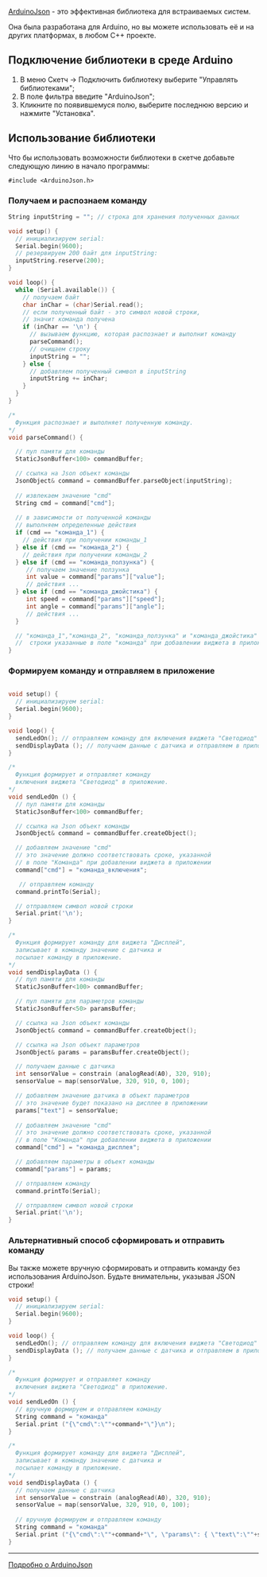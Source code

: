 [ArduinoJson](https://github.com/bblanchon/ArduinoJson) - это эффективная библиотека для встраиваемых систем. 

Она была разработана для Arduino, но вы можете использовать её и на других платформах, в любом C++ проекте.

## Подключение библиотеки в среде Arduino

1. В меню Скетч -> Подключить библиотеку выберите "Управлять библиотеками";
2. В поле фильтра введите "ArduinoJson";
3. Кликните по появившемуся полю, выберите последнюю версию и нажмите "Установка".

## Использование библиотеки

Что бы использовать возможности библиотеки в скетче добавьте следующую линию в начало программы:

`#include <ArduinoJson.h>`

### Получаем и распознаем команду

```c++
String inputString = ""; // строка для хранения полученных данных

void setup() {
  // инициализируем serial:
  Serial.begin(9600);
  // резервируем 200 байт для inputString:
  inputString.reserve(200);
}

void loop() {
  while (Serial.available()) {
    // получаем байт
    char inChar = (char)Serial.read();
    // если полученный байт - это символ новой строки,
    // значит команда получена
    if (inChar == '\n') {
      // вызываем функцию, которая распознает и выполнит команду
      parseCommand();
      // очищаем строку
      inputString = "";
    } else {
      // добавляем полученный символ в inputString
      inputString += inChar;
    }
  }
}

/*
  Функция распознает и выполняет полученную команду.
*/
void parseCommand() {

  // пул памяти для команды
  StaticJsonBuffer<100> commandBuffer;

  // ссылка на Json объект команды
  JsonObject& command = commandBuffer.parseObject(inputString);
  
  // извлекаем значение "cmd"
  String cmd = command["cmd"];
  
  // в зависимости от полученной команды 
  // выполняем определенные действия
  if (cmd == "команда_1") {
    // действия при получении команды_1
  } else if (cmd == "команда_2") {
    // действия при получении команды_2 
  } else if (cmd == "команда_ползунка") {
     // получаем значение ползунка
     int value = command["params"]["value"];
     // действия ...
  } else if (cmd == "команда_джойстика") {
     int speed = command["params"]["speed"];
     int angle = command["params"]["angle"];
     // действия ...
  }

  // "команда_1","команда_2", "команда_ползунка" и "команда_джойстика" - это
  //  строки указанные в поле "команда" при добавлении виджета в приложении
}
```

### Формируем команду и отправляем в приложение

```c++

void setup() {
  // инициализируем serial:
  Serial.begin(9600);
}

void loop() {
  sendLedOn(); // отправляем команду для включения виджета "Светодиод"
  sendDisplayData (); // получаем данные с датчика и отправляем в приложение
}

/*
  Функция формирует и отправляет команду 
  включения виджета "Светодиод" в приложение.
*/
void sendLedOn () {
  // пул памяти для команды
  StaticJsonBuffer<100> commandBuffer;

  // ссылка на Json объект команды
  JsonObject& command = commandBuffer.createObject();

  // добавляем значение "cmd"
  // это значение должно соответствовать сроке, указанной 
  // в поле "Команда" при добавлении виджета в приложении
  command["cmd"] = "команда_включения";

   // отправляем команду
  command.printTo(Serial);

  // отправляем символ новой строки
  Serial.print('\n');
}

/*
  Функция формирует команду для виджета "Дисплей",
  записывает в команду значение с датчика и
  посылает команду в приложение.
*/
void sendDisplayData () {
  // пул памяти для команды
  StaticJsonBuffer<100> commandBuffer;

  // пул памяти для параметров команды
  StaticJsonBuffer<50> paramsBuffer;

  // ссылка на Json объект команды
  JsonObject& command = commandBuffer.createObject();

  // ссылка на Json объект параметров
  JsonObject& params = paramsBuffer.createObject();

  // получаем данные с датчика
  int sensorValue = constrain (analogRead(A0), 320, 910);
  sensorValue = map(sensorValue, 320, 910, 0, 100);

  // добавляем значение датчика в объект параметров
  // это значение будет показано на дисплее в приложении
  params["text"] = sensorValue;
  
  // добавляем значение "cmd"
  // это значение должно соответствовать сроке, указанной 
  // в поле "Команда" при добавлении виджета в приложении
  command["cmd"] = "команда_дисплея";

  // добавляем параметры в объект команды
  command["params"] = params;

  // отправляем команду
  command.printTo(Serial);

  // отправляем символ новой строки
  Serial.print('\n');
}
```
### Альтернативный способ сформировать и отправить команду

Вы также можете вручную сформировать и отправить команду без использования ArduinoJson.
Будьте внимательны, указывая JSON строки!

```c++
void setup() {
  // инициализируем serial:
  Serial.begin(9600);
}

void loop() {
  sendLedOn(); // отправляем команду для включения виджета "Светодиод"
  sendDisplayData (); // получаем данные с датчика и отправляем в приложение
}

/*
  Функция формирует и отправляет команду 
  включения виджета "Светодиод" в приложение.
*/
void sendLedOn () {
  // вручную формируем и отправляем команду
  String command = "команда"
  Serial.print ("{\"cmd\":\""+command+"\"}\n");
}

/*
  Функция формирует команду для виджета "Дисплей",
  записывает в команду значение с датчика и
  посылает команду в приложение.
*/
void sendDisplayData () {
  // получаем данные с датчика
  int sensorValue = constrain (analogRead(A0), 320, 910);
  sensorValue = map(sensorValue, 320, 910, 0, 100);
  
  // вручную формируем и отправляем команду
  String command = "команда"
  Serial.print ("{\"cmd\":\""+command+"\", \"params\": { \"text\":\""+sensorValue+"\"}}\n");
}
```

***

[Подробно о ArduinoJson](https://github.com/bblanchon/ArduinoJson/wiki)
